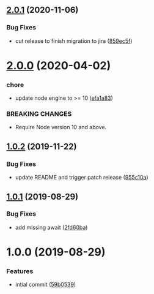 ## [2.0.1](https://github.com/dhis2/cli-helpers-template/compare/v2.0.0...v2.0.1) (2020-11-06)


### Bug Fixes

* cut release to finish migration to jira ([859ec5f](https://github.com/dhis2/cli-helpers-template/commit/859ec5fdd563a7b7e9814fac61720d3c8f8fbc1b))

# [2.0.0](https://github.com/dhis2/cli-helpers-template/compare/v1.0.2...v2.0.0) (2020-04-02)


### chore

* update node engine to >= 10 ([efa1a83](https://github.com/dhis2/cli-helpers-template/commit/efa1a8358c447b9a76f69e864fef46aaf9e3887e))


### BREAKING CHANGES

* Require Node version 10 and above.

## [1.0.2](https://github.com/dhis2/cli-helpers-template/compare/v1.0.1...v1.0.2) (2019-11-22)


### Bug Fixes

* update README and trigger patch release ([955c10a](https://github.com/dhis2/cli-helpers-template/commit/955c10a91117bfafb538534b70cd686bfd0fae43))

## [1.0.1](https://github.com/dhis2/cli-helpers-template/compare/v1.0.0...v1.0.1) (2019-08-29)


### Bug Fixes

* add missing await ([2fd60ba](https://github.com/dhis2/cli-helpers-template/commit/2fd60ba))

# 1.0.0 (2019-08-29)


### Features

* intial commit ([59b0539](https://github.com/dhis2/cli-helpers-template/commit/59b0539))
